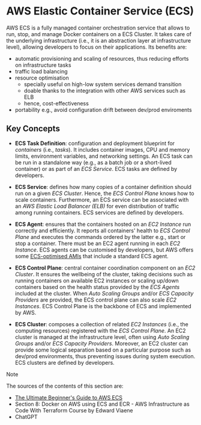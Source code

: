 # AWS Elastic Container Service (ECS)

AWS ECS is a fully managed container orchestration service that allows to run, stop, and manage Docker containers on a ECS Cluster. It takes care of
the underlying infrastructure (i.e., it is an abstraction layer at infrastructure level), allowing developers to focus on their applications.
Its benefits are:

- automatic provisioning and scaling of resources, thus reducing efforts on infrastructure tasks
- traffic load balancing
- resource optimisation
  - specially useful on high-low system services demand transition
  - doable thanks to the integration with other AWS services such as ELB
  - hence, cost-effectiveness
- portability e.g., avoid configuration drift between dev/prod enviroments

## Key Concepts

- **ECS Task Definition**: configuration and deployment blueprint for _containers_ (i.e., _tasks_). It includes container images, CPU and memory limits,
  environment variables, and networking settings. An ECS task can be run in a standalone way (e.g., as a batch job or a short-lived container) or as part of
  an _ECS Service_. ECS tasks are defined by developers.

- **ECS Service**: defines how many copies of a container definition should run on a given _ECS Cluster_. Hence, the _ECS Control Plane_ knows how to scale
  containers. Furthermore, an ECS service can be associated with an _AWS Elastic Load Balancer (ELB)_ for even distribution of traffic among running containers.
  ECS services are defined by developers.

- **ECS Agent**: ensures that the containers hosted on an _EC2 Instance_ run correctly and efficiently. It reports all containers' health to _ECS Control Plane_
  and executes the commands ordered by the latter e.g., start or stop a container. There must be an EC2 agent running in each _EC2 Instance_. ECS agents can be
  customised by developers, but AWS offers some [ECS-optimised AMIs](http://docs.aws.amazon.com/AmazonECS/latest/developerguide/ecs-optimized_AMI.html)
  that include a standard ECS agent.

- **ECS Control Plane**: central container coordination component on an _EC2 Cluster_. It ensures the wellbeing of the cluster, taking decisions such as running
  containers on available EC2 instances or scaling up/down containers based on the health status provided by the _ECS Agents_ included at the cluster. When
  _Auto Scaling Groups_ and/or _ECS Capacity Providers_ are provided, the ECS control plane can also scale _EC2 Instances_. ECS Control Plane is the backbone
  of ECS and implemented by AWS.

- **ECS Cluster**: composes a collection of related _EC2 Instances_ (i.e., the computing resources) registered with the _ECS Control Plane_. An EC2 cluster
  is managed at the infrastructure level, often using _Auto Scaling Groups_ and/or _ECS Capacity Providers_. Moreover, an EC2 cluster can provide some logical
  separation based on a particular purpose such as dev/prod environments, thus preventing issues during system execution. ECS clusters are defined by developers.

> [!NOTE]
> The sources of the contents of this section are:
>
> - [The Ultimate Beginner's Guide to AWS ECS](https://blog.awsfundamentals.com/aws-ecs-beginner-guide)
> - Section 8: Docker on AWS using ECS and ECR - AWS Infrastructure as Code With Terraform Course by Edward Viaene
> - ChatGPT
